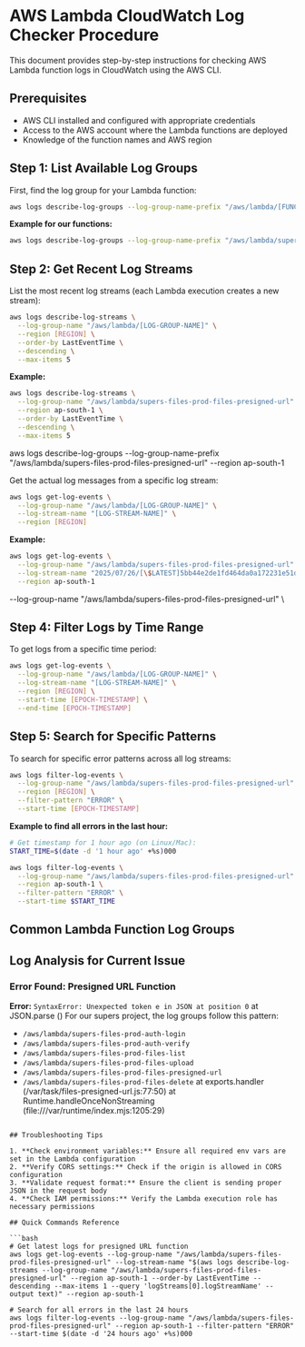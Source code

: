 # AWS Lambda CloudWatch Log Checker Procedure

This document provides step-by-step instructions for checking AWS Lambda function logs in CloudWatch using the AWS CLI.

## Prerequisites

- AWS CLI installed and configured with appropriate credentials
- Access to the AWS account where the Lambda functions are deployed
- Knowledge of the function names and AWS region

## Step 1: List Available Log Groups

First, find the log group for your Lambda function:

```bash
aws logs describe-log-groups --log-group-name-prefix "/aws/lambda/[FUNCTION-PREFIX]" --region [REGION]
```

**Example for our functions:**
```bash
aws logs describe-log-groups --log-group-name-prefix "/aws/lambda/supers-files-prod-files-presigned-url" --region ap-south-1
```

## Step 2: Get Recent Log Streams

List the most recent log streams (each Lambda execution creates a new stream):

```bash
aws logs describe-log-streams \
  --log-group-name "/aws/lambda/[LOG-GROUP-NAME]" \
  --region [REGION] \
  --order-by LastEventTime \
  --descending \
  --max-items 5
```

**Example:**
```bash
aws logs describe-log-streams \
  --log-group-name "/aws/lambda/supers-files-prod-files-presigned-url" \
  --region ap-south-1 \
  --order-by LastEventTime \
  --descending \
  --max-items 5
```

aws logs describe-log-groups --log-group-name-prefix "/aws/lambda/supers-files-prod-files-presigned-url" --region ap-south-1

Get the actual log messages from a specific log stream:

```bash
aws logs get-log-events \
  --log-group-name "/aws/lambda/[LOG-GROUP-NAME]" \
  --log-stream-name "[LOG-STREAM-NAME]" \
  --region [REGION]
```

**Example:**
```bash
aws logs get-log-events \
  --log-group-name "/aws/lambda/supers-files-prod-files-presigned-url" \
  --log-stream-name "2025/07/26/[\$LATEST]5bb44e2de1fd464da0a172231e51db4a" \
  --region ap-south-1
```

  --log-group-name "/aws/lambda/supers-files-prod-files-presigned-url" \

## Step 4: Filter Logs by Time Range

To get logs from a specific time period:

```bash
aws logs get-log-events \
  --log-group-name "/aws/lambda/[LOG-GROUP-NAME]" \
  --log-stream-name "[LOG-STREAM-NAME]" \
  --region [REGION] \
  --start-time [EPOCH-TIMESTAMP] \
  --end-time [EPOCH-TIMESTAMP]
```

## Step 5: Search for Specific Patterns

To search for specific error patterns across all log streams:

```bash
aws logs filter-log-events \
  --log-group-name "/aws/lambda/supers-files-prod-files-presigned-url" \
  --region [REGION] \
  --filter-pattern "ERROR" \
  --start-time [EPOCH-TIMESTAMP]
```

**Example to find all errors in the last hour:**
```bash
# Get timestamp for 1 hour ago (on Linux/Mac):
START_TIME=$(date -d '1 hour ago' +%s)000

aws logs filter-log-events \
  --log-group-name "/aws/lambda/supers-files-prod-files-presigned-url" \
  --region ap-south-1 \
  --filter-pattern "ERROR" \
  --start-time $START_TIME
```

## Common Lambda Function Log Groups

## Log Analysis for Current Issue

### Error Found: Presigned URL Function
**Error:** `SyntaxError: Unexpected token e in JSON at position 0`
    at JSON.parse (<anonymous>)
For our supers project, the log groups follow this pattern:
- `/aws/lambda/supers-files-prod-auth-login`
- `/aws/lambda/supers-files-prod-auth-verify`
- `/aws/lambda/supers-files-prod-files-list`
- `/aws/lambda/supers-files-prod-files-upload`
- `/aws/lambda/supers-files-prod-files-presigned-url`
- `/aws/lambda/supers-files-prod-files-delete`
    at exports.handler (/var/task/files-presigned-url.js:77:50)
    at Runtime.handleOnceNonStreaming (file:///var/runtime/index.mjs:1205:29)
```

## Troubleshooting Tips

1. **Check environment variables:** Ensure all required env vars are set in the Lambda configuration
2. **Verify CORS settings:** Check if the origin is allowed in CORS configuration
3. **Validate request format:** Ensure the client is sending proper JSON in the request body
4. **Check IAM permissions:** Verify the Lambda execution role has necessary permissions

## Quick Commands Reference

```bash
# Get latest logs for presigned URL function
aws logs get-log-events --log-group-name "/aws/lambda/supers-files-prod-files-presigned-url" --log-stream-name "$(aws logs describe-log-streams --log-group-name "/aws/lambda/supers-files-prod-files-presigned-url" --region ap-south-1 --order-by LastEventTime --descending --max-items 1 --query 'logStreams[0].logStreamName' --output text)" --region ap-south-1

# Search for all errors in the last 24 hours
aws logs filter-log-events --log-group-name "/aws/lambda/supers-files-prod-files-presigned-url" --region ap-south-1 --filter-pattern "ERROR" --start-time $(date -d '24 hours ago' +%s)000
```
